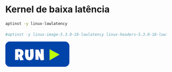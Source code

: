# Kernel de baixa latência
```bash
aptinst -y linux-lowlatency

#aptinst -y linux-image-5.3.0-18-lowlatency linux-headers-5.3.0-18-lowlatency
```
[![bashrun](../images/bashrun.png)](br:lowlatency-kernel)